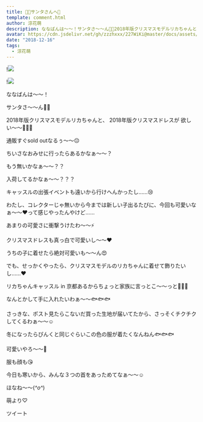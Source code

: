 ```yaml
---
title: 🎅🏻サンタさんへ🎁
template: comment.html
author: 涼花萌
description: ななばんは〜〜！サンタさ〜〜ん🎅🏻2018年版クリスマスモデルリカちゃんと、2018年版クリスマスドレスが欲しい〜〜💓💓💓通販すぐsold outな...
avatar: https://cdn.jsdelivr.net/gh/zzzhxxx/227WiKi@master/docs/assets/photo/avatar/moe.jpg
date: "2018-12-16"
tags:
  - 涼花萌
---
```


!![](https://cdn.jsdelivr.net/gh/227WiKi/227WiKi-image@master/blog-image/moe-2018-12-16_1.jpg)

!![](https://cdn.jsdelivr.net/gh/227WiKi/227WiKi-image@master/blog-image/moe-2018-12-16_2.jpg)







ななばんは〜〜！





サンタさ〜〜ん🎅🏻






2018年版クリスマスモデルリカちゃんと、
2018年版クリスマスドレスが
欲しい〜〜💓💓💓














通販すぐsold outなるぅ〜〜😔










ちいさなおみせに行ったらあるかなぁ〜〜？




もう無いかなぁ〜〜？？




入荷してるかなぁ〜〜？？？








キャッスルの出張イベントも遠いから行けへんかったし……😢









わたし、コレクターじゃ無いから今までは新しい子出るたびに、今回も可愛いなぁ〜〜❤︎って感じやったんやけど……









あまりの可愛さに衝撃うけたわ〜〜⚡️








クリスマスドレスも真っ白で可愛いし〜〜❤︎







うちの子に着せたら絶対可愛いも〜〜ん😍








でも、せっかくやったら、クリスマスモデルのリカちゃんに着せて飾りたいし……❤︎











リカちゃんキャッスル in 京都あるからちょっと家族に言っとこ〜〜っと🙈💓💓







なんとかして手に入れたいわぁ〜〜🐟🐟🐟













さっきな、ポスト見たらこないだ買った生地が届いてたから、さっそくチクチクしてくるわぁ〜〜☺️












冬になったらぴんくと同じぐらいこの色の服が着たくなんねん🐟🐟🐟









可愛いやろ〜〜💓



服も顔も😘








今日も寒いから、みんな３つの首をあっためてなぁ〜〜☺️






ほなね〜〜(*^o^*)



萌より♡


ツイート



